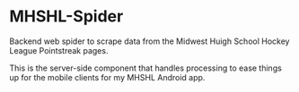 # MHSHL-Spider
Backend web spider to scrape data from the Midwest Huigh School Hockey League Pointstreak pages.

This is the server-side component that handles processing to ease things up for the mobile clients for my MHSHL Android app.

